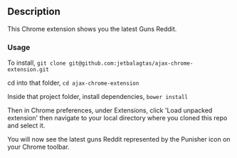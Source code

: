 ## Description

This Chrome extension shows you the latest Guns Reddit.

### Usage

To install, ```git clone git@github.com:jetbalagtas/ajax-chrome-extension.git```

cd into that folder, ```cd ajax-chrome-extension```

Inside that project folder, install dependencies, ```bower install```

Then in Chrome preferences, under Extensions, click 'Load unpacked extension' then navigate to your local directory where you cloned this repo and select it.

You will now see the latest guns Reddit represented by the Punisher icon on your Chrome toolbar.
